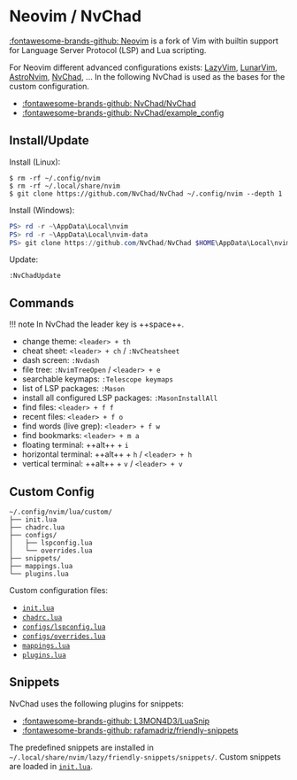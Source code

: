 # Neovim / NvChad

[:fontawesome-brands-github: Neovim](https://github.com/neovim/neovim/)
is a fork of Vim with builtin support for Language Server Protocol (LSP)
and Lua scripting.

For Neovim different advanced configurations exists:
[LazyVim](https://github.com/LazyVim/LazyVim/),
[LunarVim](https://github.com/LunarVim/LunarVim/),
[AstroNvim](https://github.com/AstroNvim/AstroNvim/),
[NvChad](https://github.com/NvChad/NvChad/), ...
In the following NvChad is used as the bases for the custom configuration.

* [:fontawesome-brands-github: NvChad/NvChad](https://github.com/NvChad/NvChad/)
* [:fontawesome-brands-github: NvChad/example_config](https://github.com/NvChad/example_config/)

## Install/Update

Install (Linux):

```console
$ rm -rf ~/.config/nvim
$ rm -rf ~/.local/share/nvim
$ git clone https://github.com/NvChad/NvChad ~/.config/nvim --depth 1
```

Install (Windows):

```ps1
PS> rd -r ~\AppData\Local\nvim
PS> rd -r ~\AppData\Local\nvim-data
PS> git clone https://github.com/NvChad/NvChad $HOME\AppData\Local\nvim --depth 1
```

Update:

```vim
:NvChadUpdate
```

## Commands

!!! note
    In NvChad the leader key is ++space++.

* change theme: `<leader> + th`
* cheat sheet: `<leader> + ch` / `:NvCheatsheet`
* dash screen: `:Nvdash`
* file tree: `:NvimTreeOpen` / `<leader> + e`
* searchable keymaps: `:Telescope keymaps`
* list of LSP packages: `:Mason`
* install all configured LSP packages: `:MasonInstallAll` 
* find files: `<leader> + f f`
* recent files: `<leader> + f o`
* find words (live grep): `<leader> + f w`
* find bookmarks: `<leader> + m a`
* floating terminal: ++alt++ + `i`
* horizontal terminal: ++alt++ + `h` / `<leader> + h`
* vertical terminal: ++alt++ + `v` / `<leader> + v`

## Custom Config

```
~/.config/nvim/lua/custom/
├── init.lua
├── chadrc.lua
├── configs/
│   ├── lspconfig.lua
│   └── overrides.lua
├── snippets/
├── mappings.lua
└── plugins.lua
```

Custom configuration files:

* [`init.lua`](init_lua.md)
* [`chadrc.lua`](chadrc_lua.md)
* [`configs/lspconfig.lua`](configs_lspconfig_lua.md)
* [`configs/overrides.lua`](configs_overrides_lua.md)
* [`mappings.lua`](mappings_lua.md)
* [`plugins.lua`](plugins_lua.md)

## Snippets

NvChad uses the following plugins for snippets:

* [:fontawesome-brands-github: L3MON4D3/LuaSnip](https://github.com/L3MON4D3/LuaSnip/)
* [:fontawesome-brands-github: rafamadriz/friendly-snippets](https://github.com/rafamadriz/friendly-snippets/)

The predefined snippets are installed in `~/.local/share/nvim/lazy/friendly-snippets/snippets/`. Custom snippets are loaded in [`init.lua`](init_lua.md).

